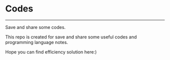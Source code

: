 # Codes
---
Save and share some codes. 

This repo is created for save and share some useful codes and programming language notes.

Hope you can find efficiency solution here:)